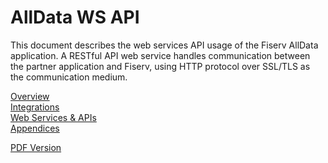 # AllData WS API

This document describes the web services API usage of the Fiserv AllData application. A RESTful API web service handles communication between the partner application and Fiserv, using HTTP protocol over SSL/TLS as the communication medium.

<a href="./ws-api/overview.md">Overview</a><br>
<a href="./ws-api/integrations.md">Integrations</a><br>
<a href="./ws-api/webservices-apis.md">Web Services & APIs</a><br>
<a href="./ws-api/appendices.md">Appendices</a><br>

[PDF Version](https://raw.githubusercontent.com/Fiserv/alldata/develop/docs/documentation/pdfs/AllData%20WS%20API%20Specs%204.1.pdf)

